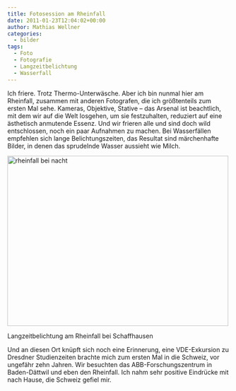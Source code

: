 ```yaml
---
title: Fotosession am Rheinfall
date: 2011-01-23T12:04:02+00:00
author: Mathias Wellner
categories:
  - bilder
tags:
  - Foto
  - Fotografie
  - Langzeitbelichtung
  - Wasserfall
---
```

Ich friere. Trotz Thermo-Unterwäsche. Aber ich bin nunmal hier am Rheinfall, zusammen mit anderen Fotografen, die ich größtenteils zum ersten Mal sehe. Kameras, Objektive, Stative &ndash; das Arsenal ist beachtlich, mit dem wir auf die Welt losgehen, um sie festzuhalten, reduziert auf eine ästhetisch anmutende Essenz. Und wir frieren alle und sind doch wild entschlossen, noch ein paar Aufnahmen zu machen. Bei Wasserfällen empfehlen sich lange Belichtungszeiten, das Resultat sind märchenhafte Bilder, in denen das sprudelnde Wasser aussieht wie Milch. 

<div style="width: 510px" class="wp-caption aligncenter">
  <a href="http://www.flickr.com/photos/mwellner/5379947105/" title="rheinfall bei nacht by mwellner, on Flickr"><img src="http://farm6.static.flickr.com/5124/5379947105_e37a691814.jpg" width="500" height="385" alt="rheinfall bei nacht" /></a>
  
  <p class="wp-caption-text">
    Langzeitbelichtung am Rheinfall bei Schaffhausen<br />
  </p>
</div>

Und an diesen Ort knüpft sich noch eine Erinnerung, eine VDE-Exkursion zu Dresdner Studienzeiten brachte mich zum ersten Mal in die Schweiz, vor ungefähr zehn Jahren. Wir besuchten das ABB-Forschungszentrum in Baden-Dättwil und eben den Rheinfall. Ich nahm sehr positive Eindrücke mit nach Hause, die Schweiz gefiel mir.